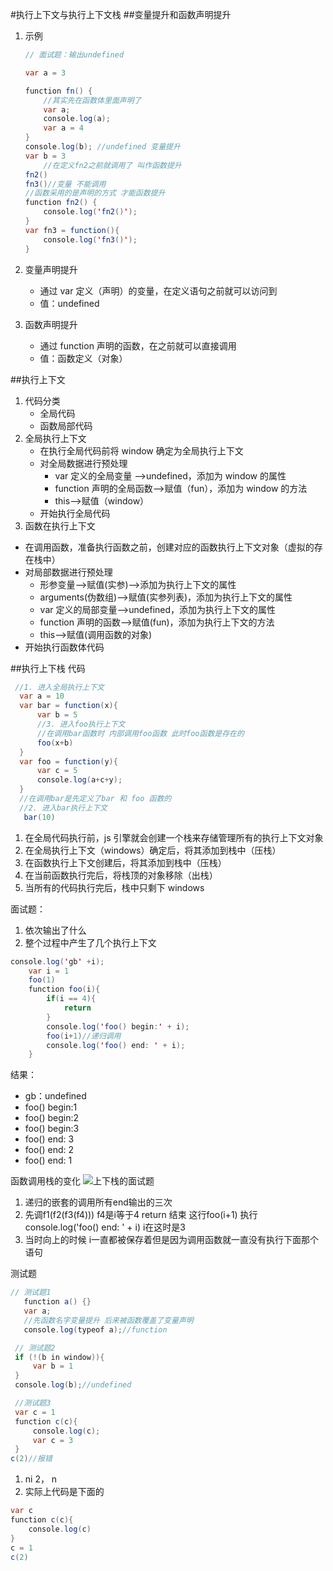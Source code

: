 #执行上下文与执行上下文栈 ##变量提升和函数声明提升

1. 示例

   ```java
   // 面试题：输出undefined
   
   var a = 3

   function fn() {
       //其实先在函数体里面声明了
       var a;
       console.log(a);
       var a = 4
   }
   console.log(b); //undefined 变量提升
   var b = 3
       //在定义fn2之前就调用了 叫作函数提升
   fn2()
   fn3()//变量 不能调用
   //函数采用的是声明的方式 才能函数提升
   function fn2() {
       console.log('fn2()');
   }
   var fn3 = function(){
       console.log('fn3()');
   }
   ```

2. 变量声明提升
   - 通过 var 定义（声明）的变量，在定义语句之前就可以访问到
   - 值：undefined
3. 函数声明提升
   - 通过 function 声明的函数，在之前就可以直接调用
   - 值：函数定义（对象）

##执行上下文

1. 代码分类
   - 全局代码
   - 函数局部代码
2. 全局执行上下文
   - 在执行全局代码前将 window 确定为全局执行上下文
   - 对全局数据进行预处理
     - var 定义的全局变量 -->undefined，添加为 window 的属性
     - function 声明的全局函数-->赋值（fun），添加为 window 的方法
     - this-->赋值（window）
   - 开始执行全局代码
3. 函数在执行上下文

- 在调用函数，准备执行函数之前，创建对应的函数执行上下文对象（虚拟的存在栈中）
- 对局部数据进行预处理
  - 形参变量-->赋值(实参)-->添加为执行上下文的属性
  - arguments(伪数组)-->赋值(实参列表)，添加为执行上下文的属性
  - var 定义的局部变量-->undefined，添加为执行上下文的属性
  - function 声明的函数-->赋值(fun)，添加为执行上下文的方法
  - this-->赋值(调用函数的对象)
- 开始执行函数体代码

##执行上下栈
代码

```java
 //1. 进入全局执行上下文
  var a = 10
  var bar = function(x){
      var b = 5
      //3. 进入foo执行上下文
      //在调用bar函数时 内部调用foo函数 此时foo函数是存在的
      foo(x+b)
  }
  var foo = function(y){
      var c = 5
      console.log(a+c+y);
  }
  //在调用bar是先定义了bar 和 foo 函数的
  //2. 进入bar执行上下文
   bar(10)
```

1. 在全局代码执行前，js 引擎就会创建一个栈来存储管理所有的执行上下文对象
2. 在全局执行上下文（windows）确定后，将其添加到栈中（压栈）
3. 在函数执行上下文创建后，将其添加到栈中（压栈）
4. 在当前函数执行完后，将栈顶的对象移除（出栈）
5. 当所有的代码执行完后，栈中只剩下 windows

面试题：

1. 依次输出了什么
2. 整个过程中产生了几个执行上下文

```java
console.log('gb' +i);
    var i = 1
    foo(1)
    function foo(i){
        if(i == 4){
            return
        }
        console.log('foo() begin:' + i);
        foo(i+1)//递归调用
        console.log('foo() end: ' + i);
    }
```

结果：
- gb：undefined
- foo() begin:1
- foo() begin:2
- foo() begin:3
- foo() end: 3
- foo() end: 2
- foo() end: 1  
  
函数调用栈的变化
![上下栈的面试题]()
1. 递归的嵌套的调用所有end输出的三次
2. 先调f1(f2(f3(f4))) f4是i等于4 return 结束 这行foo(i+1) 执行console.log('foo() end: ' + i) i在这时是3 
3. 当时向上的时候 i一直都被保存着但是因为调用函数就一直没有执行下面那个语句

测试题
```java
// 测试题1
   function a() {}
   var a;
   //先函数名字变量提升 后来被函数覆盖了变量声明
   console.log(typeof a);//function

 // 测试题2
 if (!(b in window)){
     var b = 1
 }
 console.log(b);//undefined

 //测试题3
 var c = 1
 function c(c){
     console.log(c);
     var c = 3
 }
c(2)//报错
```
1. ni
2， n
3. 实际上代码是下面的
```java
var c 
function c(c){
    console.log(c)
}
c = 1 
c(2)
```
